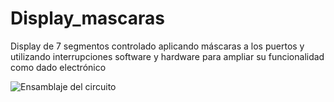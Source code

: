 # Display_mascaras
Display de 7 segmentos controlado aplicando máscaras a los puertos y utilizando interrupciones software y hardware para ampliar su funcionalidad como dado electrónico


![Ensamblaje del circuito](https://raw.githubusercontent.com/ankgiel/Display_mascaras/master/to/esquema_circuito.png)

